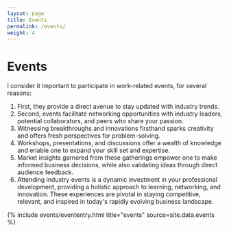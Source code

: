 ```yaml
---
layout: page
title: Events
permalink: /events/
weight: 4
---
```


# **Events**

I consider it important to participate in work-related events, for several reasons:<br>
1. First, they provide a direct avenue to stay updated with industry trends.
2. Second, events facilitate networking opportunities with industry leaders, potential collaborators, and peers who share your passion.
3. Witnessing breakthroughs and innovations firsthand sparks creativity and offers fresh perspectives for problem-solving.
4. Workshops, presentations, and discussions offer a wealth of knowledge and enable one to expand your skill set and expertise.
5. Market insights garnered from these gatherings empower one to make informed business decisions, while also validating ideas through direct audience feedback.
6. Attending industry events is a dynamic investment in your professional development, providing a holistic approach to learning, networking, and innovation.
These experiences are pivotal in staying competitive, relevant, and inspired in today's rapidly evolving business landscape.

<div class="row">
{% include events/evententry.html title="events" source=site.data.events %}
</div>
